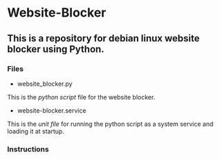 # Website-Blocker

## This is a repository for debian linux website blocker using Python.

### Files

- website_blocker.py

This is the *python script* file for the website blocker.

- website-blocker.service

This is the *unit file* for running the python script as a system service and loading it at startup.


### Instructions

